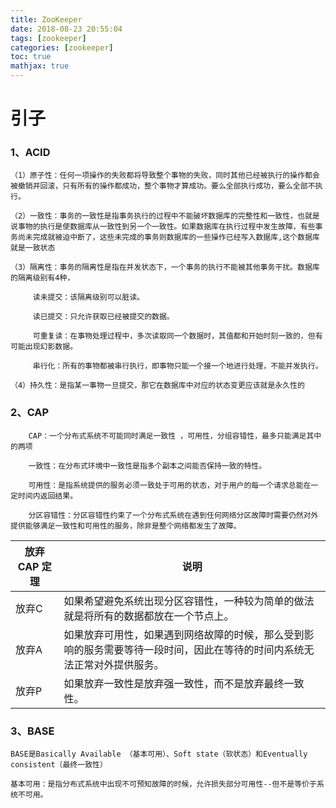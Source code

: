 ```yaml
---
title: ZooKeeper
date: 2018-08-23 20:55:04
tags: [zookeeper]
categories: [zookeeper]
toc: true
mathjax: true
---
```

# 引子
   ###   1、ACID
    （1）原子性：任何一项操作的失败都将导致整个事物的失败，同时其他已经被执行的操作都会被撤销并回滚，只有所有的操作都成功，整个事物才算成功。要么全部执行成功，要么全部不执行。

    （2）一致性：事务的一致性是指事务执行的过程中不能破坏数据库的完整性和一致性，也就是说事物的执行是使数据库从一致性到另一个一致性。如果数据库在执行过程中发生故障，有些事务尚未完成就被迫中断了，这些未完成的事务则数据库的一些操作已经写入数据库,这个数据库就是一致状态

    （3）隔离性：事务的隔离性是指在并发状态下，一个事务的执行不能被其他事务干扰。数据库的隔离级别有4种，

         读未提交：该隔离级别可以脏读。

         读已提交：只允许获取已经被提交的数据。

         可重复读：在事物处理过程中，多次读取同一个数据时，其值都和开始时刻一致的，但有可能出现幻影数据。

         串行化：所有的事物都被串行执行，即事物只能一个接一个地进行处理，不能并发执行。

    （4）持久性：是指某一事物一旦提交，那它在数据库中对应的状态变更应该就是永久性的

   ###  2、CAP
        CAP：一个分布式系统不可能同时满足一致性 ，可用性，分组容错性，最多只能满足其中的两项

        一致性：在分布式环境中一致性是指多个副本之间能否保持一致的特性。

        可用性：是指系统提供的服务必须一致处于可用的状态，对于用户的每一个请求总能在一定时间内返回结果。

        分区容错性：分区容错性约束了一个分布式系统在遇到任何网络分区故障时需要仍然对外提供能够满足一致性和可用性的服务，除非是整个网络都发生了故障。


| 放弃CAP 定理      |      说明   |
|------------------|-------------|
|放弃C         |  如果希望避免系统出现分区容错性，一种较为简单的做法就是将所有的数据都放在一个节点上。 |
|放弃A         |  如果放弃可用性，如果遇到网络故障的时候，那么受到影响的服务需要等待一段时间，因此在等待的时间内系统无法正常对外提供服务。   |
|放弃P         |如果放弃一致性是放弃强一致性，而不是放弃最终一致性。 |
### 3、BASE
    BASE是Basically Available （基本可用）、Soft state（软状态）和Eventually consistent（最终一致性）

    基本可用：是指分布式系统中出现不可预知故障的时候，允许损失部分可用性--但不是等价于系统不可用。

